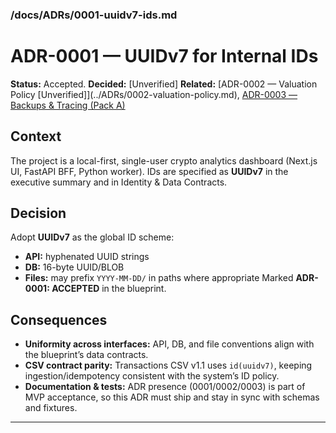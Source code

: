 ﻿### /docs/ADRs/0001-uuidv7-ids.md

# ADR-0001 — UUIDv7 for Internal IDs

**Status:** Accepted.
**Decided:** \[Unverified]
**Related:** \[ADR-0002 — Valuation Policy \[Unverified]]\(../ADRs/0002-valuation-policy.md), [ADR-0003 — Backups & Tracing (Pack A)](../ADRs/0003-backups-tracing-pack-a.md)&#x20;

## Context

The project is a local-first, single-user crypto analytics dashboard (Next.js UI, FastAPI BFF, Python worker). IDs are specified as **UUIDv7** in the executive summary and in Identity & Data Contracts. &#x20;

## Decision

Adopt **UUIDv7** as the global ID scheme:

* **API:** hyphenated UUID strings
* **DB:** 16-byte UUID/BLOB
* **Files:** may prefix `YYYY-MM-DD/` in paths where appropriate
  Marked **ADR-0001: ACCEPTED** in the blueprint.&#x20;

## Consequences

* **Uniformity across interfaces:** API, DB, and file conventions align with the blueprint’s data contracts.&#x20;
* **CSV contract parity:** Transactions CSV v1.1 uses `id(uuidv7)`, keeping ingestion/idempotency consistent with the system’s ID policy.&#x20;
* **Documentation & tests:** ADR presence (0001/0002/0003) is part of MVP acceptance, so this ADR must ship and stay in sync with schemas and fixtures.&#x20;

---
